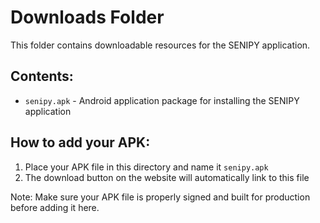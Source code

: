 
# Downloads Folder

This folder contains downloadable resources for the SENIPY application.

## Contents:
- `senipy.apk` - Android application package for installing the SENIPY application

## How to add your APK:

1. Place your APK file in this directory and name it `senipy.apk`
2. The download button on the website will automatically link to this file

Note: Make sure your APK file is properly signed and built for production before adding it here.
